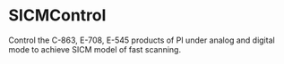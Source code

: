 # SICMControl
Control the C-863, E-708, E-545 products of PI under analog and digital mode to achieve SICM model of fast scanning.
